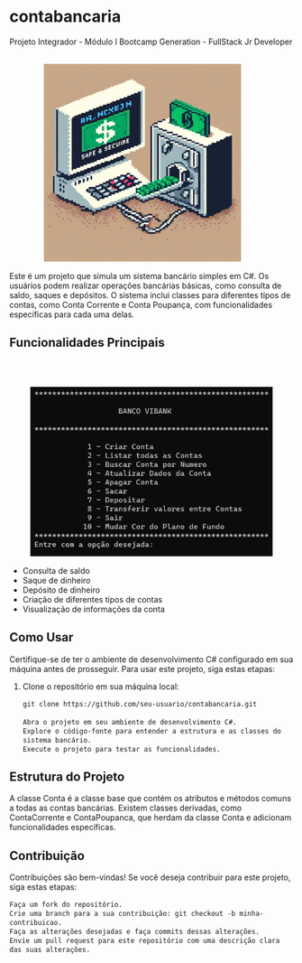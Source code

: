# contabancaria
Projeto Integrador - Módulo I Bootcamp Generation - FullStack Jr Developer
<br>
<br>
<p align="center">
<img height="350em" src="https://github.com/victorpaliari/contabancaria/blob/main/_79e51ff5-b5f7-49b2-bc19-19228f1c7b31.jpeg"/>
   &nbsp; &nbsp; &nbsp; &nbsp;
   <br>
</p>



Este é um projeto que simula um sistema bancário simples em C#. Os usuários podem realizar operações bancárias básicas, como consulta de saldo, saques e depósitos. O sistema inclui classes para diferentes tipos de contas, como Conta Corrente e Conta Poupança, com funcionalidades específicas para cada uma delas.

## Funcionalidades Principais
<br>
<br>
<p align="center">
<img height="300em" src="https://github.com/victorpaliari/contabancaria/blob/main/contabancaria_foto.png">

- Consulta de saldo
- Saque de dinheiro
- Depósito de dinheiro
- Criação de diferentes tipos de contas
- Visualização de informações da conta

## Como Usar

Certifique-se de ter o ambiente de desenvolvimento C# configurado em sua máquina antes de prosseguir. Para usar este projeto, siga estas etapas:

1. Clone o repositório em sua máquina local:

   ```shell
   git clone https://github.com/seu-usuario/contabancaria.git

   Abra o projeto em seu ambiente de desenvolvimento C#.
   Explore o código-fonte para entender a estrutura e as classes do sistema bancário.
   Execute o projeto para testar as funcionalidades.

## Estrutura do Projeto
A classe Conta é a classe base que contém os atributos e métodos comuns a todas as contas bancárias.
Existem classes derivadas, como ContaCorrente e ContaPoupanca, que herdam da classe Conta e adicionam funcionalidades específicas.
## Contribuição
Contribuições são bem-vindas! Se você deseja contribuir para este projeto, siga estas etapas:

  ```shell
  Faça um fork do repositório.
  Crie uma branch para a sua contribuição: git checkout -b minha-contribuicao.
  Faça as alterações desejadas e faça commits dessas alterações.
  Envie um pull request para este repositório com uma descrição clara das suas alterações.
